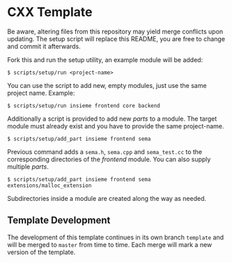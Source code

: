 # CXX Template

Be aware, altering files from this repository may yield merge conflicts upon
updating. The setup script will replace this README, you are free to change and
commit it afterwards.

Fork this and run the setup utility, an example module will be added:

    $ scripts/setup/run <project-name>

You can use the script to add new, empty modules, just use the same project
name. Example:

    $ scripts/setup/run insieme frontend core backend

Additionally a script is provided to add new *parts* to a module. The target
module must already exist and you have to provide the same project-name.

    $ scripts/setup/add_part insieme frontend sema

Previous command adds a `sema.h`, `sema.cpp` and `sema_test.cc` to the corresponding directories of the *frontend* module. You can also supply multiple *parts*.

    $ scripts/setup/add_part insieme frontend sema extensions/malloc_extension

Subdirectories inside a module are created along the way as needed.

## Template Development

The development of this template continues in its own branch `template` and
will be merged to `master` from time to time. Each merge will mark a new
version of the template.
